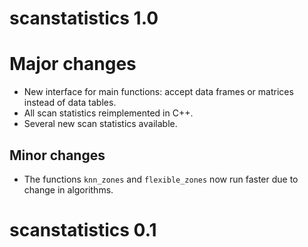 # scanstatistics 1.0

# Major changes

* New interface for main functions: accept data frames or matrices instead of
  data tables.
* All scan statistics reimplemented in C++.
* Several new scan statistics available.

## Minor changes

* The functions `knn_zones` and `flexible_zones` now run faster due to change
  in algorithms.

# scanstatistics 0.1
